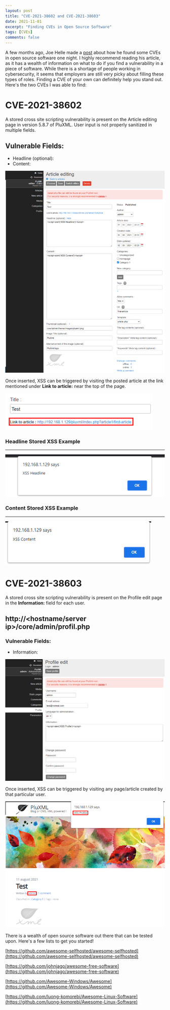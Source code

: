 ```yaml
---
layout: post
title: "CVE-2021-38602 and CVE-2021-38603"
date: 2021-11-01
excerpt: "Finding CVEs in Open Source Software"
tags: [CVEs]
comments: false
---
```


A few months ago, Joe Helle made a [post](https://medium.com/cybersecpadawan/how-i-was-bored-one-night-and-found-two-cves-4233c3719194) about how he found some CVEs in open source software one night. I highly recommend reading his article, as it has a wealth of information on what to do if you find a vulnerability in a piece of software. While there is a shortage of people working in cybersecurity, it seems that employers are still very picky about filling these types of roles. Finding a CVE of your own can definitely help you stand out. Here's the two CVEs I was able to find:

# CVE-2021-38602

A stored cross site scripting vulnerability is present on the Article editing page in version 5.8.7 of PluXML. User input is not properly sanitized in multiple fields.

## Vulnerable Fields:

- Headline (optional):
- Content:

![Create Article Page](/assets/img/PluXML_Create_Article.png)

Once inserted, XSS can be triggered by visiting the posted article at the link mentioned under **Link to article:** near the top of the page.

![Link to Article](/assets/img/PluXML_Link_to_Article.png)

### Headline Stored XSS Example
---

![Headline XSS](/assets/img/PluXML_Headline_Stored_XSS.png)

### Content Stored XSS Example
---

![Content XSS](/assets/img/PluXML_Content_Stored_XSS.png)



# CVE-2021-38603

A stored cross site scripting vulnerability is present on the Profile edit page in the **Information:** field for each user.

## http://\<hostname/server ip\>/core/admin/profil.php

### Vulnerable Fields:

- Information:

![User Profile Page](/assets/img/PluXML_Profile.png)

Once inserted, XSS can be triggered by visiting any page/article created by that particular user.

![Profile XSS](/assets/img/PluXML_Profile_Stored_XSS.png)



There is a wealth of open source software out there that can be tested upon. Here's a few lists to get you started!

[https://github.com/awesome-selfhosted/awesome-selfhosted](https://github.com/awesome-selfhosted/awesome-selfhosted)

[https://github.com/johnjago/awesome-free-software](https://github.com/johnjago/awesome-free-software)

[https://github.com/Awesome-Windows/Awesome](https://github.com/Awesome-Windows/Awesome)

[https://github.com/luong-komorebi/Awesome-Linux-Software](https://github.com/luong-komorebi/Awesome-Linux-Software)




